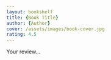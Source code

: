 ```yaml
---
layout: bookshelf
title: {Book Title}
author: {Author}
cover: /assets/images/book-cover.jpg
rating: 4.5
---
```

Your review...
